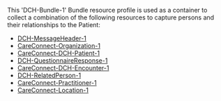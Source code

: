 This 'DCH-Bundle-1' Bundle resource profile is used as a container to collect a combination of the following resources to capture persons and their relationships to the Patient:

- [DCH-MessageHeader-1]
- [CareConnect-Organization-1]
- [CareConnect-DCH-Patient-1]
- [DCH-QuestionnaireResponse-1]
- [CareConnect-DCH-Encounter-1]
- [DCH-RelatedPerson-1]
- [CareConnect-Practitioner-1]
- [CareConnect-Location-1]
                                                                                                   

[DCH-MessageHeader-1]:dch-messageheader-1.html
[CareConnect-Organization-1]:careconnect-organization-1.html
[CareConnect-DCH-Patient-1]:careconnect-dch-patient-1.html
[CareConnect-DCH-Encounter-1]:careconnect-dch-encounter-1.html
[DCH-QuestionnaireResponse-1]:dch-questionnaireresponse-1.html
[CareConnect-Organization-1]:careconnect-organization-1.html
[CareConnect-Practitioner-1]:careconnect-practitioner-1.html
[CareConnect-Location-1]:careconnect-location-1.html
[DCH-RelatedPerson-1]:dch-relatedperson-1.html